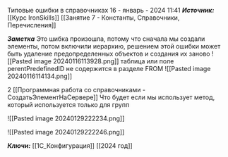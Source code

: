 
Типовые ошибки в справочниках
 16 - январь - 2024  11:41 
***Источник:***  [[Курс IronSkills]] [[Занятие 7 - Константы, Справочники, Перечисления]]

***Заметка*** 
Это шибка произошла, потому что сначала мы создали элементы, потом включили иерархию, решением этой ошибки может быть удаление предопределенных объектов и создания их заново
![[Pasted image 20240116113928.png]]
таблица или поле perentPredefinedID не содержится в разделе FROM 
![[Pasted image 20240116114134.png]]

2 [[Программная работа со справочниками - СоздатьЭлементНаСервере]]
Что будет если мы использует метод, который используется только для групп 

![[Pasted image 20240129222234.png]]

![[Pasted image 20240129222246.png]]


***Ключи:*** [[1С_Конфигурация]] [[2024 год]]